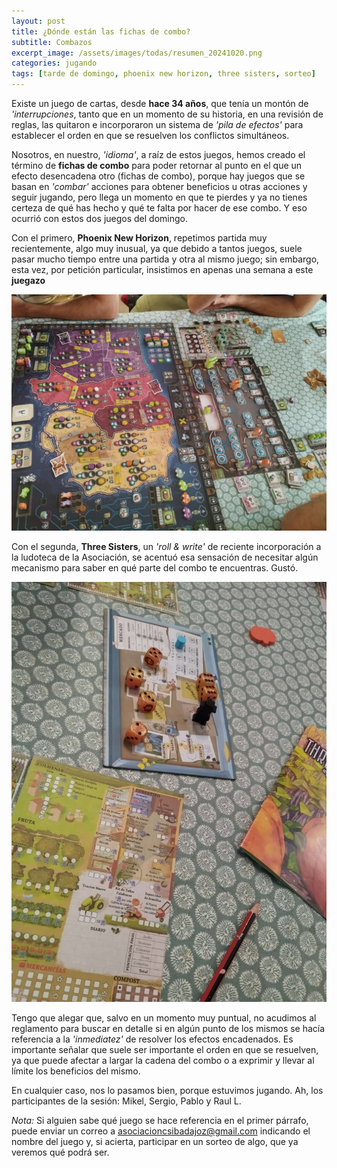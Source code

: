 ```yaml
---
layout: post
title: ¿Dónde están las fichas de combo?
subtitle: Combazos
excerpt_image: /assets/images/todas/resumen_20241020.png
categories: jugando
tags: [tarde de domingo, phoenix new horizon, three sisters, sorteo]
---
```

Existe un juego de cartas, desde <b>hace 34 años</b>, que tenía un montón de <i>'interrupciones</i>, tanto que en un momento de su historia, en una revisión de reglas, las quitaron e incorporaron un sistema de <i>'pila de efectos'</i> para establecer el orden en que se resuelven los conflictos simultáneos.

Nosotros, en nuestro, <i>'idioma'</i>, a raíz de estos juegos, hemos creado el término de <b>fichas de combo</b> para poder retornar al punto en el que un efecto desencadena otro (fichas de combo), porque hay juegos que se basan en <i>'combar'</i> acciones para obtener beneficios u otras acciones y seguir jugando, pero llega un momento en que te pierdes y ya no tienes certeza de qué has hecho y qué te falta por hacer de ese combo. Y eso ocurrió con estos dos juegos del domingo.

Con el primero, <b>Phoenix New Horizon</b>, repetimos partida muy recientemente, algo muy inusual, ya que debido a tantos juegos, suele pasar mucho tiempo entre una partida y otra al mismo juego; sin embargo, esta vez, por petición particular, insistimos en apenas una semana a este <b>juegazo</b>

![banner](/assets/images/todas/partida_phoenixnh2.jpg)

Con el segunda, <b>Three Sisters</b>, un <i>'roll & write'</i> de reciente incorporación a la ludoteca de la Asociación, se acentuó esa sensación de necesitar algún mecanismo para saber en qué parte del combo te encuentras. Gustó.

![banner](/assets/images/todas/partida_threesisters.jpg)

Tengo que alegar que, salvo en un momento muy puntual, no acudimos al reglamento para buscar en detalle si en algún punto de los mismos se hacía referencia a la <i>'inmediatez'</i> de resolver los efectos encadenados. Es importante señalar que suele ser importante el orden en que se resuelven, ya que puede afectar a largar la cadena del combo o a exprimir y llevar al límite los beneficios del mismo.

En cualquier caso, nos lo pasamos bien, porque estuvimos jugando. Ah, los participantes de la sesión: Mikel, Sergio, Pablo y Raul L.

<i>Nota:</i> Si alguien sabe qué juego se hace referencia en el primer párrafo, puede enviar un correo a asociacioncsibadajoz@gmail.com indicando el nombre del juego y, si acierta, participar en un sorteo de algo, que ya veremos qué podrá ser.

